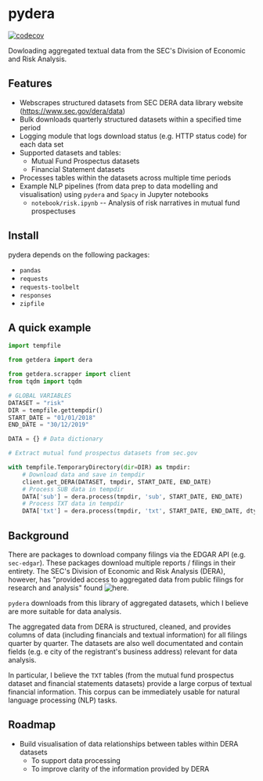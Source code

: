 # pydera
[![codecov](https://codecov.io/gh/topher-lo/pydera/branch/main/graph/badge.svg?token=MURPG4B3J0)](https://codecov.io/gh/topher-lo/pydera)

Dowloading aggregated textual data from the SEC's Division of Economic and Risk Analysis.

## Features
- Webscrapes structured datasets from SEC DERA data library website (https://www.sec.gov/dera/data)
- Bulk downloads quarterly structured datasets within a specified time period
- Logging module that logs download status (e.g. HTTP status code) for each data set
- Supported datasets and tables:
    - Mutual Fund Prospectus datasets
    - Financial Statement datasets
- Processes tables within the datasets across multiple time periods
- Example NLP pipelines (from data prep to data modelling and visualisation) using `pydera` and `Spacy` in Jupyter notebooks
    - `notebook/risk.ipynb` -- Analysis of risk narratives in mutual fund prospectuses

## Install
pydera depends on the following packages:
- `pandas`
- `requests`
- `requests-toolbelt`
- `responses`
- `zipfile`

## A quick example
```python
import tempfile

from getdera import dera

from getdera.scrapper import client
from tqdm import tqdm

# GLOBAL VARIABLES
DATASET = "risk"
DIR = tempfile.gettempdir()
START_DATE = "01/01/2018"
END_DATE = "30/12/2019"

DATA = {} # Data dictionary

# Extract mutual fund prospectus datasets from sec.gov

with tempfile.TemporaryDirectory(dir=DIR) as tmpdir:
    # Download data and save in tempdir
    client.get_DERA(DATASET, tmpdir, START_DATE, END_DATE)
    # Process SUB data in tempdir
    DATA['sub'] = dera.process(tmpdir, 'sub', START_DATE, END_DATE)
    # Process TXT data in tempdir
    DATA['txt'] = dera.process(tmpdir, 'txt', START_DATE, END_DATE, dtype = {'document': str, 'txtlen': int})
```

## Background
There are packages to download company filings via the EDGAR API (e.g. `sec-edgar`). These packages download multiple reports / filings in their entirety. The SEC's Division of Economic and Risk Analysis (DERA), however, has "provided access to aggregated data from public filings for research and analysis" found ![here](https://www.sec.gov/dera/data). 

`pydera` downloads from this library of aggregated datasets, which I believe are more suitable for data analysis.

The aggregated data from DERA is structured, cleaned, and provides columns of data (including financials and textual information) for all filings quarter by quarter. The datasets are also well documentated and contain fields (e.g. e city of the registrant's business address) relevant for data analysis. 

In particular, I believe the `TXT` tables (from the mutual fund prospectus dataset and financial statements datasets) provide a large corpus of textual financial information. This corpus can be immediately usable for natural language processing (NLP) tasks.

## Roadmap
- Build visualisation of data relationships between tables within DERA datasets
    - To support data processing
    - To improve clarity of the information provided by DERA
